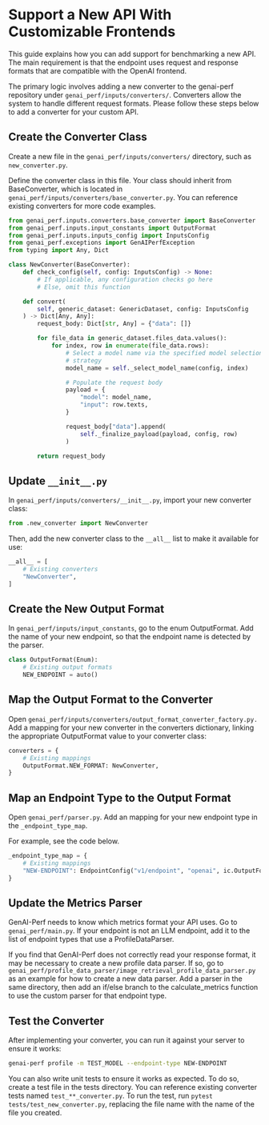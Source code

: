 <!--
Copyright (c) 2024-2025, NVIDIA CORPORATION & AFFILIATES. All rights reserved.

Redistribution and use in source and binary forms, with or without
modification, are permitted provided that the following conditions
are met:
 * Redistributions of source code must retain the above copyright
   notice, this list of conditions and the following disclaimer.
 * Redistributions in binary form must reproduce the above copyright
   notice, this list of conditions and the following disclaimer in the
   documentation and/or other materials provided with the distribution.
 * Neither the name of NVIDIA CORPORATION nor the names of its
   contributors may be used to endorse or promote products derived
   from this software without specific prior written permission.

THIS SOFTWARE IS PROVIDED BY THE COPYRIGHT HOLDERS ``AS IS'' AND ANY
EXPRESS OR IMPLIED WARRANTIES, INCLUDING, BUT NOT LIMITED TO, THE
IMPLIED WARRANTIES OF MERCHANTABILITY AND FITNESS FOR A PARTICULAR
PURPOSE ARE DISCLAIMED.  IN NO EVENT SHALL THE COPYRIGHT OWNER OR
CONTRIBUTORS BE LIABLE FOR ANY DIRECT, INDIRECT, INCIDENTAL, SPECIAL,
EXEMPLARY, OR CONSEQUENTIAL DAMAGES (INCLUDING, BUT NOT LIMITED TO,
PROCUREMENT OF SUBSTITUTE GOODS OR SERVICES; LOSS OF USE, DATA, OR
PROFITS; OR BUSINESS INTERRUPTION) HOWEVER CAUSED AND ON ANY THEORY
OF LIABILITY, WHETHER IN CONTRACT, STRICT LIABILITY, OR TORT
(INCLUDING NEGLIGENCE OR OTHERWISE) ARISING IN ANY WAY OUT OF THE USE
OF THIS SOFTWARE, EVEN IF ADVISED OF THE POSSIBILITY OF SUCH DAMAGE.
-->

# Support a New API With Customizable Frontends

This guide explains how you can add support for benchmarking a new API.
The main requirement is that the endpoint uses request and response
formats that are compatible with the OpenAI frontend.

The primary logic involves adding a new converter to the genai-perf repository
under `genai_perf/inputs/converters/`. Converters allow the system to handle
different request formats. Please follow these steps below to add a converter
for your custom API.

## Create the Converter Class
Create a new file in the `genai_perf/inputs/converters/` directory, such as
`new_converter.py`.

Define the converter class in this file. Your class should inherit from
BaseConverter, which is located in
`genai_perf/inputs/converters/base_converter.py`. You can reference existing
converters for more code examples.

```python
from genai_perf.inputs.converters.base_converter import BaseConverter
from genai_perf.inputs.input_constants import OutputFormat
from genai_perf.inputs.inputs_config import InputsConfig
from genai_perf.exceptions import GenAIPerfException
from typing import Any, Dict

class NewConverter(BaseConverter):
    def check_config(self, config: InputsConfig) -> None:
        # If applicable, any configuration checks go here
        # Else, omit this function

    def convert(
        self, generic_dataset: GenericDataset, config: InputsConfig
    ) -> Dict[Any, Any]:
        request_body: Dict[str, Any] = {"data": []}

        for file_data in generic_dataset.files_data.values():
            for index, row in enumerate(file_data.rows):
                # Select a model name via the specified model selection
                # strategy
                model_name = self._select_model_name(config, index)

                # Populate the request body
                payload = {
                    "model": model_name,
                    "input": row.texts,
                }

                request_body["data"].append(
                    self._finalize_payload(payload, config, row)
                )

        return request_body
```

## Update `__init__.py`

In `genai_perf/inputs/converters/__init__.py`, import your new converter class:

```python
from .new_converter import NewConverter
```

Then, add the new converter class to the `__all__` list to make it available
for use:

```python
__all__ = [
    # Existing converters
    "NewConverter",
]
```

## Create the New Output Format

In `genai_perf/inputs/input_constants`, go to the enum OutputFormat.
Add the name of your new endpoint, so that the endpoint name is detected
by the parser.

```python
class OutputFormat(Enum):
    # Existing output formats
    NEW_ENDPOINT = auto()
```
## Map the Output Format to the Converter

Open `genai_perf/inputs/converters/output_format_converter_factory.py.`
Add a mapping for your new converter in the converters dictionary, linking
the appropriate OutputFormat value to your converter class:

```python
converters = {
    # Existing mappings
    OutputFormat.NEW_FORMAT: NewConverter,
}
```

## Map an Endpoint Type to the Output Format

Open `genai_perf/parser.py`.
Add an mapping for your new endpoint type in the `_endpoint_type_map`.

For example, see the code below.

```python
_endpoint_type_map = {
    # Existing mappings
    "NEW-ENDPOINT": EndpointConfig("v1/endpoint", "openai", ic.OutputFormat.NEW_ENDPOINT),
}
```

## Update the Metrics Parser

GenAI-Perf needs to know which metrics format your API uses. Go to
`genai_perf/main.py`. If your endpoint is not an LLM endpoint, add it to the
list of endpoint types that use a ProfileDataParser.

If you find that GenAI-Perf does not correctly read your response format, it
may be necessary to create a new profile data parser. If so, go to
`genai_perf/profile_data_parser/image_retrieval_profile_data_parser.py` as an
example for how to create a new data parser. Add a parser in the same
directory, then add an if/else branch to the calculate_metrics function to
use the custom parser for that endpoint type.

## Test the Converter

After implementing your converter, you can run it against your server to
ensure it works:

```bash
genai-perf profile -m TEST_MODEL --endpoint-type NEW-ENDPOINT
```

You can also write unit tests to ensure it works as expected.
To do so, create a test file in the tests directory.
You can reference existing converter tests named `test_**_converter.py`.
To run the test, run `pytest tests/test_new_converter.py`, replacing the
file name with the name of the file you created.
